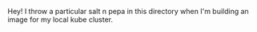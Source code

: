 Hey! I throw a particular salt n pepa in this directory when I'm building an image for my local kube cluster.
